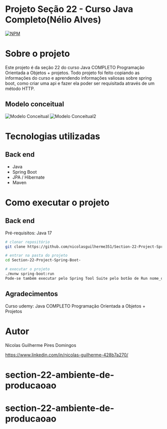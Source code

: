# Projeto Seção 22 - Curso Java Completo(Nélio Alves)
[![NPM](https://img.shields.io/npm/l/react)](https://github.com/nicolasguilherme351/Section-22-Project-Spring-Boot-/blob/main/LICENSE) 

# Sobre o projeto

Este projeto é da seção 22 do curso Java COMPLETO Programação Orientada a Objetos + projetos. Todo projeto foi feito copiando as informações
do curso e aprendendo informações valiosas sobre spring boot, como criar uma api e fazer ela poder ser requisitada através de um método
HTTP.


## Modelo conceitual
![Modelo Conceitual](https://github.com/nicolasguilherme351/assets/blob/main/modeloConceitual1.png)
![Modelo Conceitual2](https://github.com/nicolasguilherme351/assets/blob/main/modeloConceitual2.png)

# Tecnologias utilizadas
## Back end
- Java
- Spring Boot
- JPA / Hibernate
- Maven

# Como executar o projeto

## Back end
Pré-requisitos: Java 17

```bash
# clonar repositório
git clone https://github.com/nicolasguilherme351/Section-22-Project-Spring-Boot-

# entrar na pasta do projeto 
cd Section-22-Project-Spring-Boot-

# executar o projeto
./mvnw spring-boot:run
Pode-se também executar pelo Spring Tool Suite pelo botão de Run nome_da_aplicação.

```
## Agradecimentos
Curso udemy: Java COMPLETO Programação Orientada a Objetos + Projetos

# Autor

Nicolas Guilherme Pires Domingos

https://www.linkedin.com/in/nicolas-guilherme-428b7a270/

# section-22-ambiente-de-producaoao
# section-22-ambiente-de-producaoao
